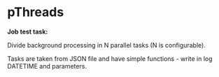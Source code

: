 # pThreads
<b>Job test task:</b> 
<p>Divide background processing in N parallel tasks (N is configurable). </p> <p>Tasks are taken from JSON file and have simple functions - write in log DATETIME and parameters.</p>
